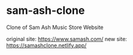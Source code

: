 # sam-ash-clone
Clone of Sam Ash Music Store Website

original site: https://www.samash.com/
new site: https://samashclone.netlify.app/
